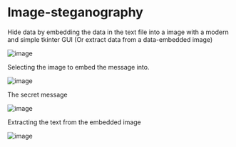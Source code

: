 # Image-steganography

Hide data by embedding the data in the text file into a image with a modern and simple tkinter GUI
(Or extract data from a data-embedded image)

![image](https://github.com/Hawk2272/Image-Steganography/assets/80514836/4b05ce0d-2719-4b7f-b943-77d910d1dd1c)

Selecting the image to embed the message into.

![image](https://github.com/Hawk2272/Image-Steganography/assets/80514836/70077a60-e6ef-4de1-bd28-6e778ec29d63)

The secret message

![image](https://github.com/Hawk2272/Image-Steganography/assets/80514836/3451d547-816c-44db-91d3-fa3c64258e35)


Extracting the text from the embedded image

![image](https://github.com/Hawk2272/Image-Steganography/assets/80514836/95ff9930-8d55-4070-a7a9-05bdaa570275)


